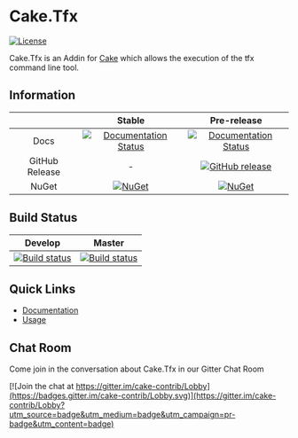 # Cake.Tfx

[![License](http://img.shields.io/:license-mit-blue.svg)](http://cake-contrib.mit-license.org)

Cake.Tfx is an Addin for [Cake](http://cakebuild.net/) which allows the execution of the tfx command line tool.

## Information

||Stable|Pre-release|
|:--:|:--:|:--:|
|Docs|[![Documentation Status](https://readthedocs.org/projects/caketfx/badge/?version=stable)](http://caketfx.readthedocs.org/en/stable/)|[![Documentation Status](https://readthedocs.org/projects/caketfx/badge/?version=develop)](http://caketfx.readthedocs.org/en/develop/)|
|GitHub Release|-|[![GitHub release](https://img.shields.io/github/release/cake-contrib/Cake.Tfx.svg)](https://github.com/cake-contrib/Cake.Tfx/releases/latest)|
|NuGet|[![NuGet](https://img.shields.io/nuget/v/Cake.Tfx.svg)](https://www.nuget.org/packages/Cake.Tfx)|[![NuGet](https://img.shields.io/nuget/vpre/Cake.Tfx.svg)](https://www.nuget.org/packages/Cake.Tfx)|

## Build Status

|Develop|Master|
|:--:|:--:|
|[![Build status](https://ci.appveyor.com/api/projects/status/icb3n5ij9le1i5bv/branch/develop?svg=true)](https://ci.appveyor.com/project/cakecontrib/cake-tfx/branch/develop)|[![Build status](https://ci.appveyor.com/api/projects/status/icb3n5ij9le1i5bv/branch/develop?svg=true)](https://ci.appveyor.com/project/cakecontrib/cake-tfx/branch/master)|

## Quick Links

- [Documentation](http://caketfx.readthedocs.org/en/develop/)
- [Usage](http://caketfx.readthedocs.org/en/develop/usage/)

## Chat Room
Come join in the conversation about Cake.Tfx in our Gitter Chat Room

[![Join the chat at https://gitter.im/cake-contrib/Lobby](https://badges.gitter.im/cake-contrib/Lobby.svg)](https://gitter.im/cake-contrib/Lobby?utm_source=badge&utm_medium=badge&utm_campaign=pr-badge&utm_content=badge)
